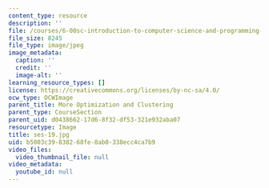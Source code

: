 ```yaml
---
content_type: resource
description: ''
file: /courses/6-00sc-introduction-to-computer-science-and-programming-spring-2011/b5003c39838268fe8ab0338ecc4ca7b9_ses-19.jpg
file_size: 8245
file_type: image/jpeg
image_metadata:
  caption: ''
  credit: ''
  image-alt: ''
learning_resource_types: []
license: https://creativecommons.org/licenses/by-nc-sa/4.0/
ocw_type: OCWImage
parent_title: More Optimization and Clustering
parent_type: CourseSection
parent_uid: d0438662-17d6-8f32-df53-321e932aba07
resourcetype: Image
title: ses-19.jpg
uid: b5003c39-8382-68fe-8ab0-338ecc4ca7b9
video_files:
  video_thumbnail_file: null
video_metadata:
  youtube_id: null
---
```

